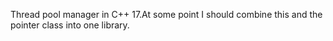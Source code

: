 Thread pool manager in C++ 17.At some point I should combine this and the pointer class into one library.
